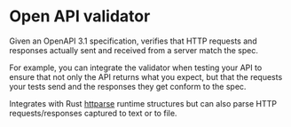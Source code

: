 # Open API validator

Given an OpenAPI 3.1 specification, verifies that HTTP requests and responses actually sent and received from a server match the spec.

For example, you can integrate the validator when testing your API to ensure that not only the API returns what you expect, but that the
requests your tests send and the responses they get conform to the spec.

Integrates with Rust [httparse](https://github.com/seanmonstar/httparse) runtime structures but can also parse HTTP requests/responses captured to 
text or to file. 
